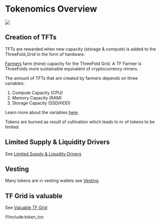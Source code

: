 # Tokenomics Overview

<!-- ![](img/inclusive_.png) -->

![](img/tf3_tokenomics.jpg)

## Creation of TFTs

TFTs are rewarded when new capacity (storage & compute) is added to the ThreeFold_Grid in the form of hardware. 

[Farmers](farming_intro) farm (mine) capacity for the ThreeFold Grid. A TF Farmer is ThreeFolds more sustainable equivalent of cryptocurrency miners.

The amount of TFTs that are created by farmers depends on three variables:

1. Compute Capacity (CPU)
2. Memory Capacity (RAM)
3. Storage Capacity (SSD/HDD)

Learn more about the variables [here](farming_reward).

Tokens are burned as result of cultivation which leads to nr of tokens to be limited.

## Limited Supply & Liquidity Drivers

See [Limited Supply & Liquidity Drivers](tft_limited_supply)

## Vesting

Many tokens are in vesting wallets see [Vesting](vesting_overview).

## TF Grid is valuable

See [Valuable TF Grid](grid_valuation)

!!!include:token_toc